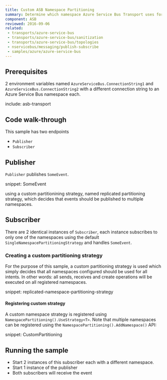 ```yaml
---
title: Custom ASB Namespace Partitioning
summary: Determine which namespace Azure Service Bus Transport uses for partitioning.
component: ASB
reviewed: 2016-09-06
related:
 - transports/azure-service-bus
 - transports/azure-service-bus/sanitization
 - transports/azure-service-bus/topologies
 - nservicebus/messaging/publish-subscribe
 - samples/azure/azure-service-bus
---
```



## Prerequisites

2 environment variables named `AzureServiceBus.ConnectionString1` and `AzureServiceBus.ConnectionString2` with a different connection string to an Azure Service Bus namespace each.

include: asb-transport


## Code walk-through

This sample has two endpoints

* `Publisher`
* `Subscriber`


## Publisher

`Publisher` publishes `SomeEvent`.

snippet: SomeEvent

using a custom partitionining strategy, named replicated partitioning strategy, which decides that events should be published to multiple namespaces.


## Subscriber

There are 2 identical instances of `Subscriber`, each instance subscribes to only one of the namespaces using the default `SingleNamespacePartitioningStrategy` and handles `SomeEvent`. 


### Creating a custom partitioning strategy

For the purpose of this sample, a custom partitioning strategy is used which simply decides that all namespaces configured should be used for all intents. In other words: all sends, receives and create operations will be executed on all registered namespaces.

snippet: replicated-namespace-partitioning-strategy


#### Registering custom strategy

A custom namespace strategy is registered using `NamespacePartitioning().UseStrategy<T>`. Note that multiple namespaces can be registered using the `NamespacePartitioning().AddNamespace()` API:

snippet: CustomPartitioning


## Running the sample

 * Start 2 instances of this subscriber each with a different namespace.
 * Start 1 instance of the publisher
 * Both subscribers will receive the event
